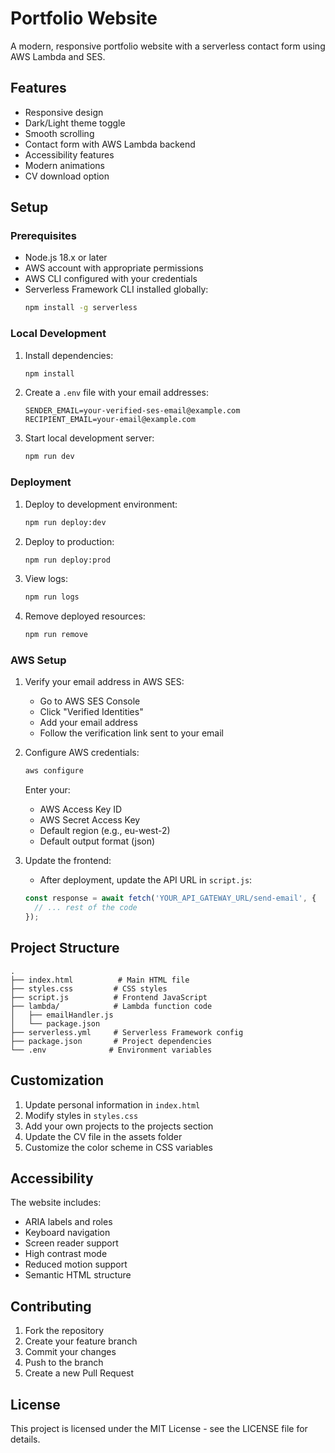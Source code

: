 # Portfolio Website

A modern, responsive portfolio website with a serverless contact form using AWS Lambda and SES.

## Features

- Responsive design
- Dark/Light theme toggle
- Smooth scrolling
- Contact form with AWS Lambda backend
- Accessibility features
- Modern animations
- CV download option

## Setup

### Prerequisites

- Node.js 18.x or later
- AWS account with appropriate permissions
- AWS CLI configured with your credentials
- Serverless Framework CLI installed globally:
  ```bash
  npm install -g serverless
  ```

### Local Development

1. Install dependencies:
   ```bash
   npm install
   ```

2. Create a `.env` file with your email addresses:
   ```
   SENDER_EMAIL=your-verified-ses-email@example.com
   RECIPIENT_EMAIL=your-email@example.com
   ```

3. Start local development server:
   ```bash
   npm run dev
   ```

### Deployment

1. Deploy to development environment:
   ```bash
   npm run deploy:dev
   ```

2. Deploy to production:
   ```bash
   npm run deploy:prod
   ```

3. View logs:
   ```bash
   npm run logs
   ```

4. Remove deployed resources:
   ```bash
   npm run remove
   ```

### AWS Setup

1. Verify your email address in AWS SES:
   - Go to AWS SES Console
   - Click "Verified Identities"
   - Add your email address
   - Follow the verification link sent to your email

2. Configure AWS credentials:
   ```bash
   aws configure
   ```
   Enter your:
   - AWS Access Key ID
   - AWS Secret Access Key
   - Default region (e.g., eu-west-2)
   - Default output format (json)

3. Update the frontend:
   - After deployment, update the API URL in `script.js`:
   ```javascript
   const response = await fetch('YOUR_API_GATEWAY_URL/send-email', {
     // ... rest of the code
   });
   ```

## Project Structure

```
.
├── index.html          # Main HTML file
├── styles.css         # CSS styles
├── script.js          # Frontend JavaScript
├── lambda/            # Lambda function code
│   ├── emailHandler.js
│   └── package.json
├── serverless.yml     # Serverless Framework config
├── package.json       # Project dependencies
└── .env              # Environment variables
```

## Customization

1. Update personal information in `index.html`
2. Modify styles in `styles.css`
3. Add your own projects to the projects section
4. Update the CV file in the assets folder
5. Customize the color scheme in CSS variables

## Accessibility

The website includes:
- ARIA labels and roles
- Keyboard navigation
- Screen reader support
- High contrast mode
- Reduced motion support
- Semantic HTML structure

## Contributing

1. Fork the repository
2. Create your feature branch
3. Commit your changes
4. Push to the branch
5. Create a new Pull Request

## License

This project is licensed under the MIT License - see the LICENSE file for details. 